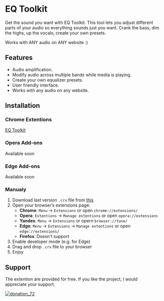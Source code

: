 # EQ Toolkit
Get the sound you want with EQ Toolkit. This tool lets you adjust different parts of your audio so everything sounds just you want. Crank the bass, dim the highs, up the vocals, create your own presets.

Works with ANY audio on ANY website :)

## Features
- Audio amplification.
- Modify audio across multiple bands while media is playing.
- Create your own equalizer presets.
- User friendly interface.
- Works with any audio on any website.

## Installation
### Chrome Extentions
[EQ Toolkit](https://chromewebstore.google.com/detail/eq-toolkit/dlilpinpaihdcfdjnofegabgoijmmoja)

### Opera Add-ons
Available soon

### Edge Add-ons
Available soon

### Manualy
1. Download last version `.crx` file from [this](https://github.com/Maitrog/volume-equalizer-extensions/releases)
2. Open your browser’s extensions page:
   - **Chrome**: `Menu` → `Extensions` or open `chrome://extensions/`
   - **Opera**: `Extentions` → `Manage extentions` or open `opera://extensions`
   - **Yandex**: `Menu` → `Extensions` or opern `browser://tune/`
   - **Edge**: `Menu` → `Extensions` → `Manage extentions` or open `edge://extensions/`
   - **Firefox**: Doesn't support
3. Enable developer mode (e.g. for Edge)
4. Drag and drop `.crx` file to your browser
5. Enjoy

## Support
The extention are provided for free. If you like the project, I would appreciate your support.

[![donation_72](https://github.com/user-attachments/assets/5dc9a215-1145-4f3e-a4b4-27ffc3c3000c)](https://www.donationalerts.com/r/maitrog)


